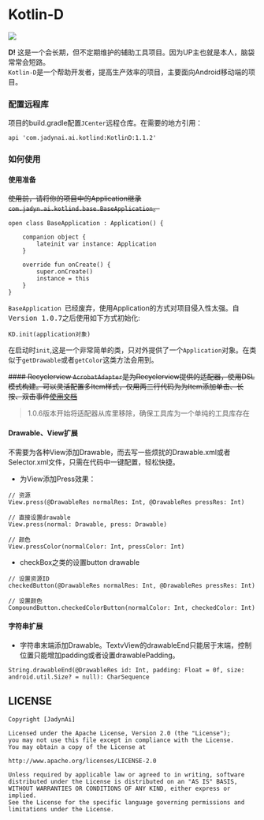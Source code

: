 # Kotlin-D
![](https://mmbiz.qpic.cn/mmbiz_gif/jqw9LvhdsxJRdy8tPr5s35tNYfwkbEefXtjr2FDSNozBjibibWRe1TH1h31gfOjWsNL2570IlgPdecfBPLicD7Rhg/0?wx_fmt=gif)

**D!**
这是一个会长期，但不定期维护的辅助工具项目。因为UP主也就是本人，脑袋常常会短路。<br>`Kotlin-D`是一个帮助开发者，提高生产效率的项目，主要面向Android移动端的项目。

### 配置远程库
项目的build.gradle配置`JCenter`远程仓库。在需要的地方引用：

```
api 'com.jadynai.ai.kotlind:KotlinD:1.1.2'

```

### 如何使用
#### 使用准备
<del>使用前，请将你的项目中的Application继承`com.jadyn.ai.kotlind.base.BaseApplication`。</del>

```
open class BaseApplication : Application() {
    
    companion object {
        lateinit var instance: Application
    }

    override fun onCreate() {
        super.onCreate()
        instance = this
    }
}
```
`BaseApplication `已经废弃，使用Application的方式对项目侵入性太强。自<kbd>Version 1.0.7</kbd>之后使用如下方式初始化:

```
KD.init(application对象)
```
在启动时`init`,这是一个非常简单的类，只对外提供了一个`Application`对象。在类似于`getDrawable`或者`getColor`这类方法会用到。

<del>#### Recyclerview
`AcrobatAdapter`是为Recyclerview提供的适配器，使用DSL模式构建。可以灵活配置多Item样式，仅用两三行代码为为Item添加单击、长按、双击事件[使用文档](https://ailo.fun/2018/07/05/2018-07-05-kotlin-adapter/)</del>
> 1.0.6版本开始将适配器从库里移除，确保工具库为一个单纯的工具库存在

#### Drawable、View扩展
不需要为各种View添加Drawable，而去写一些烦扰的Drawable.xml或者Selector.xml文件，只需在代码中一键配置，轻松快捷。

- 为View添加Press效果：

```
// 资源
View.press(@DrawableRes normalRes: Int, @DrawableRes pressRes: Int)

// 直接设置drawable
View.press(normal: Drawable, press: Drawable)

// 颜色
View.pressColor(normalColor: Int, pressColor: Int)
```
- checkBox之类的设置button drawable
```
// 设置资源ID
checkedButton(@DrawableRes normalRes: Int, @DrawableRes pressRes: Int)

// 设置颜色
CompoundButton.checkedColorButton(normalColor: Int, checkedColor: Int)
```
#### 字符串扩展
- 字符串末端添加Drawable。TextvView的drawableEnd只能居于末端，控制位置只能增加padding或者设置drawablePadding。
```
String.drawableEnd(@DrawableRes id: Int, padding: Float = 0f, size: android.util.Size? = null): CharSequence
```

## LICENSE

    Copyright [JadynAi]

    Licensed under the Apache License, Version 2.0 (the "License");
    you may not use this file except in compliance with the License.
    You may obtain a copy of the License at

    http://www.apache.org/licenses/LICENSE-2.0

    Unless required by applicable law or agreed to in writing, software
    distributed under the License is distributed on an "AS IS" BASIS,
    WITHOUT WARRANTIES OR CONDITIONS OF ANY KIND, either express or implied.
    See the License for the specific language governing permissions and
    limitations under the License.

